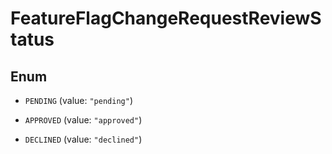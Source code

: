 
# FeatureFlagChangeRequestReviewStatus

## Enum


* `PENDING` (value: `"pending"`)

* `APPROVED` (value: `"approved"`)

* `DECLINED` (value: `"declined"`)



